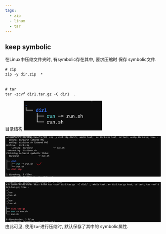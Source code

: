 ```yaml
---
tags:
  - zip
  - linux
  - tar
---
```

## keep symbolic

在Linux中压缩文件夹时, 有symbolic存在其中,  要求压缩时 保存 symbolic文件.

```shell
# zip
zip -y dir.zip  *


# tar
tar -zcvf dir1.tar.gz -C dir1  .

```

目录结构
![](./images/zip/zip1.png)

![](./images/zip/zip2.png)

![](./images/zip/zip_tar.png)
由此可见,  使用`tar`进行压缩时,  默认保存了其中的 symbolic属性.
